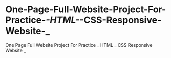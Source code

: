 # One-Page-Full-Website-Project-For-Practice-_-HTML-_-CSS-Responsive-Website-_
One Page Full Website Project For Practice _ HTML _ CSS Responsive Website _
